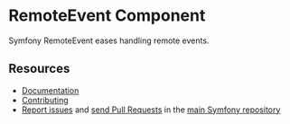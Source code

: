 RemoteEvent Component
=====================

Symfony RemoteEvent eases handling remote events.

Resources
---------

 * [Documentation](https://symfony.com/doc/current/remote-event.html)
 * [Contributing](https://symfony.com/doc/current/contributing/index.html)
 * [Report issues](https://github.com/symfony/symfony/issues) and
   [send Pull Requests](https://github.com/symfony/symfony/pulls)
   in the [main Symfony repository](https://github.com/symfony/symfony)
